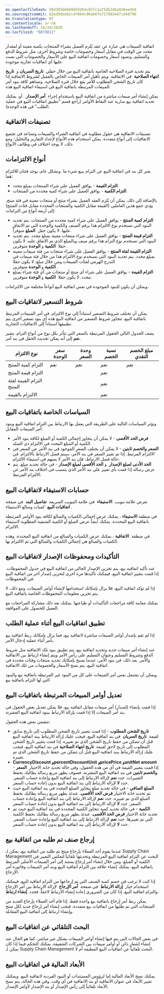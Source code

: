 ```yaml
---
ms.openlocfilehash: 58d3856b668859264c837c1a75db2d6a926eedb8
ms.sourcegitcommit: 82ed9ded42c47064c90ab6fe717893447cd48796
ms.translationtype: HT
ms.contentlocale: ar-SA
ms.lasthandoff: 10/19/2020
ms.locfileid: "6073011"
---
```

اتفاقية المبيعات هي عبارة عن عقد يُلزم العميل بشراء المنتجات بكمية معينة أو لمقدار محدد من الوقت في مقابل أسعار وخصومات خاصة وشروط أخرى، مثل شروط الدفع والتسليم. وتسود أسعار وخصومات اتفاقية البيع على الأسعار والخصومات التي نصت عليها أي اتفاقيات تجارية موجودة.

يتم تحديد فترة الصلاحية الخاصة باتفاقية البيع من خلال حقلي  **تاريخ السريان** و  **تاريخ انتهاء الصلاحية**  في الاتفاقية. ويتم تأهيل أمر المبيعات الخاص بالعميل لشروط الاتفاقية إذا كان تاريخ الشحن المطلوب للأمر يقع خلال فترة الصلاحية. وتساهم كافة بنود أمر المبيعات المرتبطة باتفاقية البيع في استيفاء اتفاقية البيع هذه.

يمكن إنشاء أمر مبيعات مباشرة من اتفاقية البيع باستخدام إجراء  **أمر الإصدار** . أو، يمكنك تحديد اتفاقية بيع سارية عند التقاط الأوامر (راجع قسم "تطبيق اتفاقيات البيع في عملية الطلب" في هذه الوحدة).

## <a name="agreement-classifications"></a>تصنيفات الاتفاقية 

تصنيفات الاتفاقية هي حقول مطلوبة في اتفاقية الشراء والمبيعات وتساعد في تجميع الاتفاقيات إلى أنواع متعددة. يمكن استخدام هذه الأنواع لإعداد التقارير والتحليل؛ ومع ذلك، لا يوجد اختلاف في وظائف الأنواع.

## <a name="commitment-types"></a>أنواع الالتزامات 

يعبر كل بند في اتفاقية البيع عن التزام ببيع شيء ما.
وبشكل عام، يوجد فئتان للالتزام هما:

-   **التزام القيمة** - يوافق العميل على شراء المنتجات بمبلغ محدد.
-   **التزام الكمية** - يوافق العميل على شراء كمية محددة من المنتجات.

بالإضافة إلى ذلك، يمكن أن يُلزم العقد العميل بشراء منتج أو منتجات معينة في فئة منتج. يؤدي جمع هذين العاملين (القيمة مقابل الكمية والمنتجات المحددة مقابل فئات المنتج) إلى أربعة أنواع من التزامات:

-   **التزام كمية المنتج** - يوافق العميل على شراء كمية محددة من المنتجات. يتم تحديد البنود التي تستخدم نوع الالتزام هذا برقم الصنف والكمية والوحدة التي تم الاتفاق عليها. لا يكون حقل  **المبلغ** متوفراً.
-   **التزام قيمة المنتج** - يوافق العميل على شراء منتجات معينة بمبلغ محدد. يتم تحديد البنود التي تستخدم نوع التزام هذا برقم صنف وبالمبلغ الذي تم الاتفاق عليه. لا يكون حقلا  **الكمية** و **الوحدة** متوفرين.
-   **التزام القيمة لفئة المنتج** - يوافق العميل على شراء منتجات من فئة مبيعات معينة بمبلغ محدد.
    يتم تحديد البنود التي تستخدم نوع الالتزام هذا من خلال فئة مبيعات في التدرج الهرمي لفئات المبيعات ومن خلال مبلغ.
    لا يكون حقلا  **الكمية** و **الوحدة** متوفرين.
-   **التزام القيمة** - يوافق العميل على شراء أي منتج أو منتجات من أي فئة شراء بمبلغ محدد.
    لا يكون حقلا  **الكمية** و **الوحدة** متوفرين.

ويمكن أن يكون للبنود الموجودة في نفس اتفاقية البيع أنواعاً مختلفة من الالتزامات.

## <a name="pricing-terms-for-sales-agreements"></a>شروط التسعير لاتفاقيات البيع 

يمكن أن تختلف شروط التسعير استناداً إلى نوع الالتزام. في أمر المبيعات المرتبط باتفاقية البيع، تتجاوز شروط التسعير من اتفاقية البيع هذه أي بنود تسعير أخرى يتم تطبيقها استناداً إلى الاتفاقيات التجارية.

يصف الجدول التالي الحقول المرتبطة بالسعر التي تتأثر بكل نوع من أنواع التزام. يشير **نعم** إلى أنه يمكن تحديث الحقل في بند أمر.

| نوع الالتزام | سعر الوحدة | وحدة السعر | نسبة الخصم | مبلغ الخصم النقدي |
 | ------------- | ------------- | ------------- | ------------- | ------------- |
 | التزام كمية المنتج | نعم | نعم | نعم | نعم |
 | التزام قيمة المنتج |  |  | نعم |  | 
| التزام القيمة لفئة المنتج |  |  | نعم |  |
 | الالتزام بالقيمة |  |  | نعم |  | 
   

## <a name="policies-for-sales-agreements"></a>السياسات الخاصة باتفاقيات البيع 

وتؤثر السياسات التالية على الطريقة التي يعمل بها الارتباط بين التزام اتفاقية البيع وبنود أمر المبيعات المقابل:

-   **فرض الحد الأقصى** - لا يمكن أن يتجاوز إجمالي الكمية أو المبلغ لكافة بنود الأمر الكمية أو المبلغ المحدد في الالتزام ذي الصلة.
-   **السعر والخصم ثابتين** - لا يمكن أن يختلف السعر الموجود في بند الأمر عن السعر في الالتزام المرتبط. إذا تم تغيير السعر في بند الأمر، سيتم فصل الارتباط بالالتزام.
    في حالة فصل الارتباط، فإن بند الأمر لا يسهم في استيفاء الالتزام.
-   **الحد الأدنى لمبلغ الإصدار**  و **الحد الأقصى لمبلغ الإصدار** - في حالة تحديد مبلغ، يتم عرض رسالة إذا قمت بأي تغيير على بند الأمر الذي يتسبب في اختلاف بند الأمر عن الالتزام المرتبط.

## <a name="fulfillment-calculations-for-sales-agreements"></a>حسابات الاستيفاء لاتفاقيات البيع 

تعرض علامة تبويب  **الاستيفاء**  في علامة التبويب السريعة  **تفاصيل البند**  في صفحة  **اتفاقيات البيع**  كميات ومبالغ الاستيفاء.

في منطقة **الاستيفاء** ، يمكنك عرض إجمالي الكميات والمبالغ لكافة بنود الأوامر المرتبطة باتفاقية البيع المحددة. يمكنك أيضاً عرض المبلغ أو الكمية المتبقية المطلوبة لاستيفاء الالتزام.

في منطقة  **الاتفاقية** ، يمكنك عرض الكميات والمبالغ من اتفاقية البيع المحددة. وهذه الكميات والمبالغ هي إجمالي الكميات والمبالغ التي تم الالتزام بها.

## <a name="confirmations-and-version-history-for-sales-agreements"></a>التأكيدات ومحفوظات الإصدار لاتفاقيات البيع 

عند تأكيد اتفاقية بيع، يتم تخزين الإصدار الحالي من اتفاقية البيع في جدول المحفوظات. إذا قمت بتغيير اتفاقية البيع، فيمكنك تأكيدها مرة أخرى لتخزين إصدار آخر من اتفاقية البيع في المحفوظات.

إذا لم تؤكد اتفاقية البيع، فلا يزال بإمكانك استخدامها لإنشاء أوامر المبيعات. ومع ذلك، لا يتم تخزين معلومات المحفوظات الخاصة باتفاقية البيع.

يمكنك معاينة كافة مراجعات التأكيدات أو طباعتها. يمكنك بعد ذلك مشاركة المراجعات مع العميل للحصول على الموافقة.

## <a name="applying-sales-agreements-during-the-ordering-process"></a>تطبيق اتفاقيات البيع أثناء عملية الطلب 

إذا لم تقم بإصدار أوامر المبيعات مباشرة لاتفاقية بيع، فما يزال بإمكانك ربط اتفاقية بيع بأمر أثناء عملية إدخال الأمر.

عند إنشاء أمر مبيعات جديد وتحديد اتفاقية بيع، يتم تطبيق بنود تلك الاتفاقية مثل شروط الدفع وشروط التسليم وعنوان التسليم على رأس الأمر ويتم إنشاء ارتباط بين الاتفاقية والأمر. بعد ذلك، في بنود الأمر، عندما يصبح بإمكانك تحديد منتجات وفئات محددة في اتفاقية البيع، يتم نسخ الأسعار والخصومات من تلك الاتفاقية.

ويمكن أن يشتمل نفس أمر المبيعات على كل من البنود غير المرتبطة باتفاقية بيع والبنود التي لها التزام باتفاقية بيع.

## <a name="modifying-sales-orders-that-are-linked-to-sales-agreements"></a>تعديل أوامر المبيعات المرتبطة باتفاقيات البيع 

إذا قمت بإنشاء (إصدار) أمر مبيعات مقابل اتفاقية بيع، فلا يمكن تعديل بعض الحقول في بند أمر المبيعات إلا إذا قمت بإزالة الارتباط ببنود اتفاقية البيع المقترنة.

تتضمن بعض هذه الحقول:

-   **تاريخ الشحن المطلوب** - إذا قمت بتغيير تاريخ الشحن المطلوب إلى تاريخ سابق لقيمة  **تاريخ السريان**  في بند اتفاقية البيع، فيجب عليك إزالة الارتباط ببند اتفاقية البيع قبل أن تتمكن من حفظ تاريخ الشحن الذي تم تغييره. إذا قمت بتغيير تاريخ الشحن المطلوب إلى تاريخ لاحق لقيمة  **تاريخ انتهاء الصلاحية** في بند اتفاقية البيع، فيجب عليك إزالة الارتباط ببند اتفاقية البيع قبل أن تتمكن من حفظ تاريخ الشحن الذي تم تغييره.
-   **CurrencyDiscount وpercentDiscountUnit وpricePrice وunitNet amount** - إذا قمت بتغيير القيمة في أي من هذه الحقول، وفي حالة تحديد خانة الاختيار  **السعر والخصم ثابتين** في بند اتفاقية البيع المقترنة، فسوف يظهر مربع رسالة يطالبك بحفظ التغييرات. حدد **نعم** لإزالة الارتباط إلى بند اتفاقية البيع وإعادة حساب السعر. حدد **لا** لإزالة الارتباط إلى بند اتفاقية البيع بدون إعادة حساب السعر.
-   **المبلغ الصافي** - في حالة تحديد مبلغ يتجاوز المبلغ المحدد في بند اتفاقية البيع حيث تم تحديد خانة الاختيار **فرض الحد الأقصى**، عندئذ يظهر مربع رسالة يطالبك بحفظ المبلغ الذي تم تغييره. حدد **نعم** لإزالة الارتباط إلى بند اتفاقية البيع وإعادة حساب السعر. حدد **لا** لإزالة الارتباط إلى بند اتفاقية البيع بدون إعادة حساب السعر.
-   **الكمية** - في حالة تحديد كمية تتجاوز الكمية المحددة في بند اتفاقية البيع حيث تم تحديد خانة الاختيار **فرض الحد الأقصى**، عندئذ يظهر مربع رسالة يطالبك بحفظ الكمية التي تم تغييرها. حدد **نعم** لإزالة الارتباط إلى بند اتفاقية البيع وإعادة حساب السعر. حدد **لا** لإزالة الارتباط إلى بند اتفاقية البيع بدون إعادة حساب السعر.

## <a name="returning-an-item-that-was-ordered-from-a-sales-agreement"></a>إرجاع صنف تم طلبه من اتفاقية بيع 

عندما يقوم أحد العملاء بإرجاع منتج تم طلبه من اتفاقية بيع، يمكن لـ Supply Chain Management البحث عن التزام اتفاقية البيع المرتبطة وتحديثها تلقائياً لتعكس التغيير في الكمية أو المبلغ. ومن خلال إنشاء أمر إرجاع يستند إلى أمر المبيعات الأصلي المرتبط باتفاقية البيع، يمكنك إنشاء علاقة بين التزام اتفاقية البيع وبند أمر المبيعات وفاتورة أمر الإرجاع.

إذا كنت لا ترغب في خصم كمية الصنف التي تم إرجاعها من التزام اتفاقية البيع، فيمكنك استخدام خيار  **إزالة الارتباط**  في صفحة  **أمر الإرجاع**  لإزالة الارتباط بين أمر الإرجاع والتزام اتفاقية البيع. إذا كان من الضروري إعادة إنشاء الارتباط لاحقاً، فحدد  **إنشاء ارتباط**.

يمكن ربط أمر إرجاع باتفاقية بيع واحدة فقط. إذا قام أحد العملاء بإرجاع العديد من المنتجات التي تم طلبها من اتفاقيات بيع متعددة، فيجب إنشاء أمر إرجاع جديد لكل منتج وإنشاء ارتباط إلى اتفاقية البيع المقابلة.

## <a name="automatic-search-for-sales-agreements"></a>البحث التلقائي عن اتفاقيات البيع 

في بعض الحالات التي يتم فيها إنشاء أوامر المبيعات بشكل غير مباشر، كما هو الحال عند إنشاء إشعار دائن أو أوامر مبيعات بين الشركات الشقيقة، يمكنك التحكم فيما إذا كان يمكن لـ Supply Chain Management البحث تلقائياً عن اتفاقيات البيع المطبقة أم لا.

## <a name="financial-dimensions-on-sales-agreements"></a>الأبعاد المالية في اتفاقيات البيع 

يمكنك نسخ الأبعاد المالية إما لرؤوس المستندات أو البنود الفردية لاتفاقية البيع. ويمكنك تغيير الأبعاد في عنوان الاتفاقية أو بند الاتفاقية في أي وقت. وفي هذه الحالة، يتم نسخ الأبعاد تلقائياً إلى رأس الإصدار أو بند الإصدار لأوامر الإصدار.
